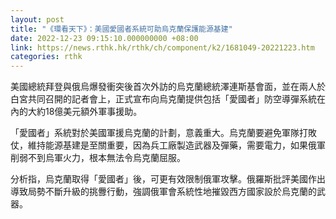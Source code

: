 ```yaml
---
layout: post
title: "《環看天下》：美國愛國者系統可助烏克蘭保護能源基建"
date: 2022-12-23 09:15:10.000000000 +08:00
link: https://news.rthk.hk/rthk/ch/component/k2/1681049-20221223.htm
categories: rthk
---
```


美國總統拜登與俄烏爆發衝突後首次外訪的烏克蘭總統澤連斯基會面，並在兩人於白宮共同召開的記者會上，正式宣布向烏克蘭提供包括「愛國者」防空導彈系統在內的大約18億美元額外軍事援助。

「愛國者」系統對於美國軍援烏克蘭的計劃，意義重大。烏克蘭要避免軍隊打敗仗，維持能源基建是至關重要，因為兵工廠製造武器及彈藥，需要電力，如果俄軍削弱不到烏軍火力，根本無法令烏克蘭屈服。

分析指，烏克蘭取得「愛國者」後，可更有效限制俄軍攻擊。俄羅斯批評美國作出導致局勢不斷升級的挑釁行動，強調俄軍會系統性地摧毀西方國家設於烏克蘭的武器。
